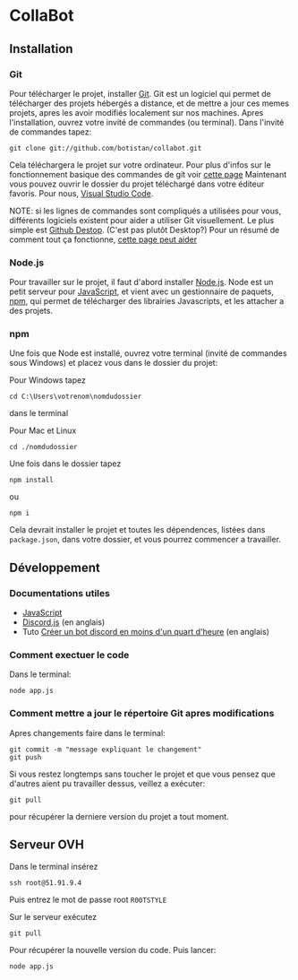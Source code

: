 # CollaBot

## Installation

### Git

Pour télécharger le projet, installer [Git](https://git-scm.com/downloads). Git est un logiciel qui permet de télécharger des projets hébergés a distance, et de mettre a jour ces memes projets, apres les avoir modifiés localement sur nos machines.
Apres l'installation, ouvrez votre invité de commandes (ou terminal). Dans l'invité de commandes tapez:

```shell
git clone git://github.com/botistan/collabot.git
```

Cela téléchargera le projet sur votre ordinateur. Pour plus d'infos sur le fonctionnement basique des commandes de git voir [cette page](https://git-scm.com/book/fr/v1/Les-bases-de-Git-D%C3%A9marrer-un-d%C3%A9p%C3%B4t-Git)
Maintenant vous pouvez ouvrir le dossier du projet téléchargé dans votre éditeur favoris. Pour nous, [Visual Studio Code](https://code.visualstudio.com/).

NOTE: si les lignes de commandes sont compliqués a utilisées pour vous, différents logiciels existent pour aider a utiliser Git visuellement. Le plus simple est [Github Destop](https://desktop.github.com/). (C'est pas plutôt Desktop?)
Pour un résumé de comment tout ça fonctionne, [cette page peut aider](https://o7planning.org/fr/10283/utiliser-github-avec-github-desktop)

### Node.js

Pour travailler sur le projet, il faut d'abord installer [Node.js](https://nodejs.org/). Node est un petit serveur pour [JavaScript](https://fr.wikipedia.org/wiki/JavaScript), et vient avec un gestionnaire de paquets, [npm](https://www.npmjs.com/), qui permet de télécharger des librairies Javascripts, et les attacher a des projets.

### npm

Une fois que Node est installé, ouvrez votre terminal (invité de commandes sous Windows) et placez vous dans le dossier du projet:

Pour Windows tapez

```shell
cd C:\Users\votrenom\nomdudossier
```

dans le terminal

Pour Mac et Linux

```shell
cd ./nomdudossier
```

Une fois dans le dossier tapez

```shell
npm install
```

ou

```shell
npm i
```

Cela devrait installer le projet et toutes les dépendences, listées dans `package.json`, dans votre dossier, et vous pourrez commencer a travailler.

## Développement

### Documentations utiles

- [JavaScript](https://developer.mozilla.org/fr/docs/Web/JavaScript)
- [Discord.js](https://discord.js.org/#/docs/main/stable/general/welcome) (en anglais)
- Tuto [Créer un bot discord en moins d'un quart d'heure](https://thomlom.dev/create-a-discord-bot-under-15-minutes/) (en anglais)

### Comment exectuer le code

Dans le terminal:

```shell
node app.js
```

### Comment mettre a jour le répertoire Git apres modifications

Apres changements faire dans le terminal:

```shell
git commit -m "message expliquant le changement"
git push
```

Si vous restez longtemps sans toucher le projet et que vous pensez que d'autres aient pu travailler dessus, veillez a exécuter:

```shell
git pull
```

pour récupérer la derniere version du projet a tout moment.

## Serveur OVH

Dans le terminal insérez

```shell
ssh root@51.91.9.4
```

Puis entrez le mot de passe root `R00TSTYLE`

Sur le serveur exécutez

```shell
git pull
```

Pour récupérer la nouvelle version du code. Puis lancer:

```shell
node app.js
```

